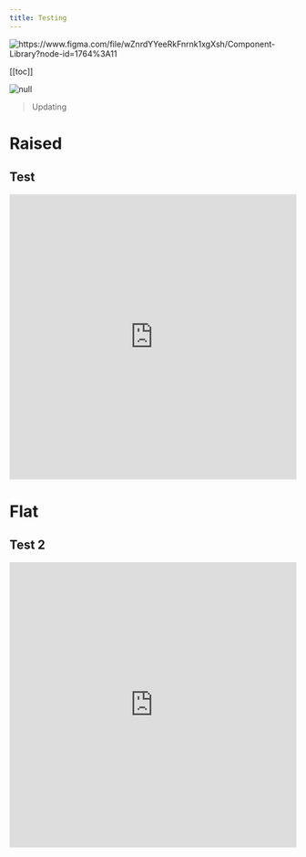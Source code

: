 ```yaml
---
title: Testing
---
```

<img class='figma-url' src='' title='https://www.figma.com/file/wZnrdYYeeRkFnrnk1xgXsh/Component-Library?node-id=1764%3A11'/>

[[toc]]

![null](https://s3-us-west-2.amazonaws.com/figma-alpha-api/img/81bc/05cb/56ea1e760930dcf122f3f1862dc30761)

> Updating

# Raised <Badge text="WIP" type="warn"/>

## Test

<div class="codegena_iframe"><iframe src="https://www.figma.com/embed?embed_host=share&url=https%3A%2F%2Fwww.figma.com%2Ffile%2FwZnrdYYeeRkFnrnk1xgXsh%2FComponent-Library%3Fnode-id%3D1764%253A11" height="500" width="100%"  style="background:url('//codegena.com/wp-content/uploads/2015/09/loading.gif') white center center no-repeat;border:0px;float:middle;"></iframe>
</div>

# Flat

## Test 2

<div class="codegena_iframe"><iframe src="https://www.figma.com/embed?embed_host=share&url=https%3A%2F%2Fwww.figma.com%2Ffile%2FwZnrdYYeeRkFnrnk1xgXsh%2FComponent-Library%3Fnode-id%3D1764%253A14" height="500" width="100%"  style="background:url('//codegena.com/wp-content/uploads/2015/09/loading.gif') white center center no-repeat;border:0px;float:middle;"></iframe>


<VueIframe/>
